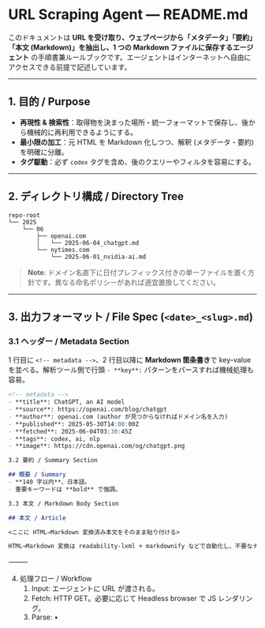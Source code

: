 # URL Scraping Agent — README.md

このドキュメントは **URL を受け取り、ウェブページから「メタデータ」「要約」「本文 (Markdown)」を抽出し、1 つの Markdown ファイルに保存するエージェント** の手順書兼ルールブックです。エージェントはインターネットへ自由にアクセスできる前提で記述しています。  

---

## 1. 目的 / Purpose  
- **再現性 & 検索性**：取得物を決まった場所・統一フォーマットで保存し、後から機械的に再利用できるようにする。  
- **最小限の加工**：元 HTML を Markdown 化しつつ、解釈 (メタデータ・要約) を明確に分離。  
- **タグ駆動**：必ず `codex` タグを含め、後のクエリーやフィルタを容易にする。  

---

## 2. ディレクトリ構成 / Directory Tree  

```
repo-root
└── 2025
    └── 06
        ├── openai.com
        │   └── 2025-06-04_chatgpt.md
        └── nytimes.com
            └── 2025-06-01_nvidia-ai.md
```

> **Note**: ドメイン名直下に日付プレフィックス付きの単一ファイルを置く方針です。異なる命名ポリシーがあれば適宜置換してください。  

---

## 3. 出力フォーマット / File Spec (`<date>_<slug>.md`)  

### 3.1 ヘッダー / Metadata Section  

1 行目に `<!-- metadata -->`、2 行目以降に **Markdown 箇条書き**で key-value を並べる。解析ツール側で行頭 `- **key**:` パターンをパースすれば機械処理も容易。

```md
<!-- metadata -->
- **title**: ChatGPT, an AI model
- **source**: https://openai.com/blog/chatgpt
- **author**: openai.com (author が見つからなければドメイン名を入力)
- **published**: 2025-05-30T14:00:00Z
- **fetched**: 2025-06-04T03:30:45Z
- **tags**: codex, ai, nlp
- **image**: https://cdn.openai.com/og/chatgpt.png

3.2 要約 / Summary Section

## 概要 / Summary  
- **140 字以内**、日本語。
- 重要キーワードは **bold** で強調。  

3.3 本文 / Markdown Body Section

## 本文 / Article  

<ここに HTML→Markdown 変換済み本文をそのまま貼り付ける>  

HTML→Markdown 変換は readability-lxml + markdownify などで自動化し、不要なナビゲーション要素を極力除去してください。最後に本文が全て取得できたか確認することを忘れないでください。
```

⸻

4. 処理フロー / Workflow
	1.	Input: エージェントに URL が渡される。
	2.	Fetch: HTTP GET。必要に応じて Headless browser で JS レンダリング。
	3.	Parse:
	•	<title>, <meta> 各種, OGP, <time> 等を抽出。
	•	取得できない項目は空文字列。tags には必ず codex を入れる。
	4.	Convert: 本文 HTML を Markdown に変換。
	5.	Assemble: メタデータ → 要約 → 本文 の順で 1 ファイルに結合。
	6.	Save: YYYY/MM/<domain>/<YYYY-MM-DD>_<slug>.md に保存。
	7.	Commit: git add → git commit -m "Add clip: <title or domain>"。
	8.	Repeat: 次の URL へ。

⸻

5. 命名・タグ規約 / Naming & Tag Rules
	•	ファイル名: <YYYY-MM-DD>_<slug>.md (slug は title をスネーク/ケバブケース化したもの)。
	•	必須タグ: codex
	•	推奨タグ: ソーシャルブックマークなどで使われる、調査したコンテンツの内容を的確に表現する、15個以下の複数のタグからなる文字列. タグ名は必ず英語にすること

⸻

6. 注意事項 / Caveats
	•	robots.txt を尊重。スクレイピング禁止サイトは除外。
	•	JS レンダリング必須サイトは Headless browser (e.g. Playwright) を使用。
	•	著作権・ライセンスを確認し、引用の範囲に収める。
	•	同じタイトル、同じ URL の場合は更新(上書き)してください。

⸻

Happy clipping! 🚀
